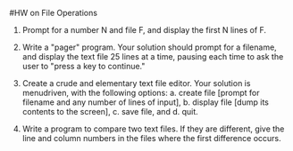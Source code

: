 #HW on File Operations

1. Prompt for a number N and file F, and display the first N lines of F.

2. Write a "pager" program. Your solution should prompt for a filename, and
display the text file 25 lines at a time, pausing each time to ask the user to "press a
key to continue."

3. Create a crude and elementary text file editor. Your solution is menudriven,
with the following options:
a. create file [prompt for filename and any number of lines of input],
b. display file [dump its contents to the screen],
c. save file, and
d. quit.

4. Write a program to compare two text files. If they are different, give
the line and column numbers in the files where the first difference occurs.
